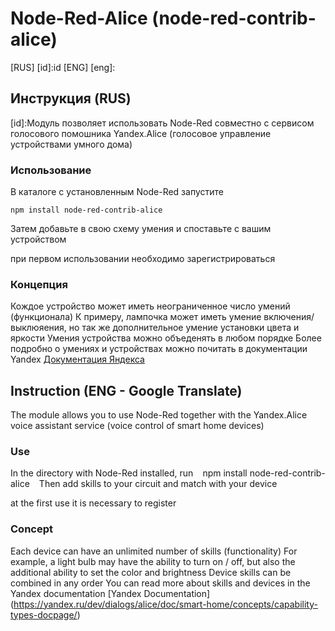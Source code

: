 # Node-Red-Alice (node-red-contrib-alice)

[RUS] [id]:id
[ENG] [eng]:

## Инструкция (RUS)
[id]:Модуль позволяет использовать Node-Red совместно с сервисом голосового помошника Yandex.Alice (голосовое управление устройствами умного дома)

### Использование 
В каталоге с установленным Node-Red запустите 
```
npm install node-red-contrib-alice
```
Затем добавьте в свою схему умения и споставьте с вашим устройством

при первом использовании необходимо зарегистрироваться 

### Концепция
Кождое устройство может иметь неограниченное число умений (функционала)
К примеру, лампочка может иметь умение включения/выклюяения, но так же дополнительное умение установки цвета и яркости 
Умения устройства можно объеденять в любом порядке 
Более подробно о умениях и устройствах можно почитать в документации Yandex [Документация Яндекса](https://yandex.ru/dev/dialogs/alice/doc/smart-home/concepts/capability-types-docpage/)

## Instruction (ENG - Google Translate)
The module allows you to use Node-Red together with the Yandex.Alice voice assistant service (voice control of smart home devices)

### Use
In the directory with Node-Red installed, run
`` ``
npm install node-red-contrib-alice
`` ``
Then add skills to your circuit and match with your device

at the first use it is necessary to register

### Concept
Each device can have an unlimited number of skills (functionality)
For example, a light bulb may have the ability to turn on / off, but also the additional ability to set the color and brightness
Device skills can be combined in any order
You can read more about skills and devices in the Yandex documentation [Yandex Documentation] (https://yandex.ru/dev/dialogs/alice/doc/smart-home/concepts/capability-types-docpage/)
